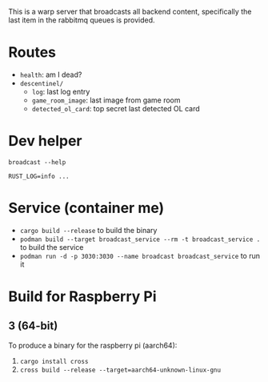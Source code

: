 This is a warp server that broadcasts all backend content, specifically the last item in the rabbitmq queues is provided.

# Routes

- `health`: am I dead?
- `descentinel/`
  - `log`: last log entry
  - `game_room_image`: last image from game room
  - `detected_ol_card`: top secret last detected OL card

# Dev helper

`broadcast --help`

`RUST_LOG=info ...`

# Service (container me)

- `cargo build --release` to build the binary
- `podman build --target broadcast_service --rm -t broadcast_service .` to build the service
- `podman run -d -p 3030:3030 --name broadcast broadcast_service` to run it

# Build for Raspberry Pi
## 3 (64-bit)
 To produce a binary for the raspberry pi (aarch64):
  1. `cargo install cross`
  2. `cross build --release --target=aarch64-unknown-linux-gnu` 




